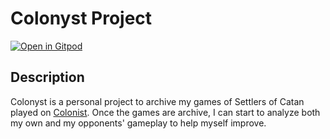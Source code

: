 # Colonyst Project

[![Open in Gitpod](https://gitpod.io/button/open-in-gitpod.svg)](https://gitpod.io/#https://github.com/calebzmeyer/monorepo)

## Description

Colonyst is a personal project to archive my games of Settlers of Catan played on [Colonist](https://colonist.io). Once the games are archive, I can start to analyze both my own and my opponents' gameplay to help myself improve.
